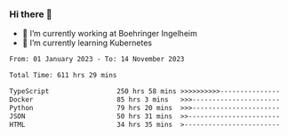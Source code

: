 ### Hi there 👋
- 🔭 I’m currently working at Boehringer Ingelheim
- 🌱 I’m currently learning Kubernetes

 
<!--START_SECTION:waka-->

```txt
From: 01 January 2023 - To: 14 November 2023

Total Time: 611 hrs 29 mins

TypeScript                 250 hrs 58 mins >>>>>>>>>>---------------   41.04 %
Docker                     85 hrs 3 mins   >>>----------------------   13.91 %
Python                     79 hrs 20 mins  >>>----------------------   12.97 %
JSON                       50 hrs 31 mins  >>-----------------------   08.26 %
HTML                       34 hrs 35 mins  >------------------------   05.66 %
```

<!--END_SECTION:waka-->

 
